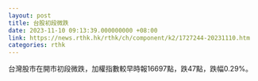 ```yaml
---
layout: post
title: 台股初段微跌
date: 2023-11-10 09:13:39.000000000 +08:00
link: https://news.rthk.hk/rthk/ch/component/k2/1727244-20231110.htm
categories: rthk
---
```


台灣股市在開市初段微跌，加權指數較早時報16697點，跌47點，跌幅0.29%。

